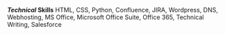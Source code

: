 **_Technical_ Skills**
HTML, CSS, Python, Confluence, JIRA, Wordpress, DNS, Webhosting, MS Office, Microsoft Office Suite, Office 365, Technical Writing, Salesforce
